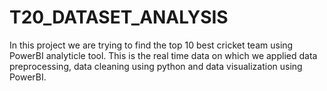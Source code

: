 # T20_DATASET_ANALYSIS

In this project we are trying to find the top 10 best cricket team using PowerBI analyticle tool. 
This is the real time data on which we applied data preprocessing, data cleaning using python and data visualization using PowerBI.
